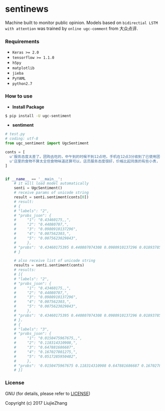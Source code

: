 # sentinews
Machine built to monitor public opinion. Models based on `bidirectial LSTM with attention`  was trained by `online ugc-comment` from 大众点评.


### Requirements
- `Keras >= 2.0`
- `tensorflow >= 1.1.0`
- `h5py`
- `matplotlib`
- `jieba`
- `PyYAML`
- `python2.7`

### How to use

- **Install Package**
```bash
$ pip install -U ugc-sentiment
```

- **sentiment**

```python
# test.py
# coding: utf-8
from ugc_sentiment import UgcSentiment

conts = [
  u'服务态度太差了。团购去吃的，中午到的时候不到12点吧，手机在12点3分收到了已使用团购券。到了12点35的时候只上了一个菜，我实在是受不了了，就催服务员，服务员说让我稍等一下，饭菜20分钟左右就能好，我都等了40分钟了，才上一个菜，旁边的桌比我们晚来，菜上的都比我们多，你TMD能不开团购啊，能就开不能就别TM凑热闹 。。。。',
  u'店里的食物不算太全但食物味道还算可以，店员服务态度很好，价格比起同类的有些小贵，店面还是比较整洁的'
]


if __name__ == '__main__':
    # it will load model automatically
    senti = UgcSentiment()
    # receive params of unicode string
    result = senti.sentiment(conts[0])
    # result:
    # {
    # "labels": "2",
    # "probs_json": {
    #     "1": "0.43460175,,",
    #     "2": "0.44080707,",
    #     "3": "0.0980910137296",
    #     "4": "0.007562303,",
    #     "5": "0.0075623029843",
    #     },
    # "probs": '0.43460175395 0.440807074308 0.0980910137296 0.0189378540963 0.0075623029843'
    # }

    # also receive list of unicode string
    results = senti.sentiment(conts)
    # results:
    # [{
    # "labels": "2",
    # "probs_json": {
    #     "1": "0.43460175,,",
    #     "2": "0.44080707,",
    #     "3": "0.0980910137296",
    #     "4": "0.007562303,",
    #     "5": "0.0075623029843",
    #     },
    # "probs": '0.43460175395 0.440807074308 0.0980910137296 0.0189378540963 0.0075623029843'
    # }，
    # {
    # "labels": "3",
    # "probs_json": {
    #     "1": "0.0150475967675,,",
    #     "2": "0.118314310908,",
    #     "3": "0.647881686687",
    #     "4": "0.167027801275,",
    #     "5": "0.0517285950482",
    #     },
    # "probs": '0.0150475967675 0.118314310908 0.647881686687 0.167027801275 0.0517285950482'
    # }]
```


### License

GNU (for details, please refer to [LICENSE](https://github.com/KillersDeath/ugc-sentiment/blob/master/LICENSE))

Copyright (c) 2017 LiujieZhang
